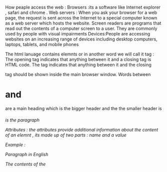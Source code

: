 How peaple access the web :
Browsers :its a software like Internet explorer , safari and chrome .
Web servers : When you ask your browser for a web page, the request is sent across the Internet to a special computer known as a web
server which hosts the website.
Screen readers are programs that read out the contents of a computer screen to a user. They are commonly used by people with visual impairments
Devices:People are accessing websites on an increasing range of devices including desktop computers, laptops, tablets, and mobile phones

The html lanuage contains elemnts or in another word we will call it tag :
The opening <html> tag indicates that anything between it and a closing </html> tag is HTML code.
The <body> tag indicates that anything between it and the closing
</body> tag should be shown inside the main browser window.
Words between <h1> and </h1> are a main heading which is the bigger header and the the smaller header is <h6>
<p> is the paragraph

Attributes : the attributes provide additional information about the content of an  elemnt , its made up of two parts : name and a value 

Example  :
<p lang="en-us">Paragraph in English</p>

The contents of the <title> element are either shown in the top of the browser, above where you usually type in the URL of the page you want to visit, or on the tab for that page (if your browser uses tabs to allow you to view multiple pages at the same time).

there is  a text editor called notepad its a defult text editor made for windows you can use it to create HTML code by saving the file with html  extention.

if you will right click on any page on the browser and choose Source or View source you will see the whole code for this page .

DOCTYPE : decleration to tell a browser that this is a page  desgied by html code 
comments in html by using this code <!--  --> : we use it to remmber somthing or put a note , Comments can also be usedaround blocks of code to stop that code from being displayed in the browser

Every HTML element can carry the id attribute. It is used to uniquely identify that element from other elements on the page, the value should start with uderscore or letter (not a number )
Class Attribute : several elements to be unique .
Block element will start a new line for example : <h1> <p> 
In line : will run in the same line for example : <a> <b>
The <div> element allows you to group a set of elements together.
Grouping Text & Elements Inline by using the tag <span>

<Iframes> its a page inside another page (lttle widow).
The <meta> element lives inside the <head> element and contains information about that web page.
Escape characters : there are some characters that are used in
and reserved by HTML code. (For example, the left and right angled brackets by &lt; ad &rt;)
______________________________________ 
we will talk now about one tag called <img> you can specify the dimension and  write your code with the source (path) for the image
like this <img src="you will put the source here" width="" height=""/>
what we did here is called CSS which mean styling your image and determine the width and the height is styling , the css will allow to style your page by using diffrent colors for your text or your background ,or you can change font and alot of stylings you will learn by practicing 

The <nav> element is used to contain the major navigational 
blocks on the site such as the primary site navigation.

The <article> element acts as a container for any section of a page that could stand alone and potentially be syndicated.

The <aside> element has two purposes, depending on whether it is inside an <article> element (cotain information on the overall meaning)or not.

The <section> element groups related content together, and typically each section would have its own heading.
The <figure> element should
also contain a <figcaption> element which provides a text
decription for the content of the <figure> element. In this example, you can see a<figure> has been added inside the <article> element.
___________________________________

Good understanding of what your website should do and what it should look like gives lots of help for the building process, and here are some tips you can follow:

Who Is The Site For: it’s really important for you to really know the right audience that will view or use your website to determine how your website looks like and what the prober content to be viewed.
Hears Some Questions You Can Use To Decide That:

For the individual target audience:
What is the age range of your target audience?
Will your site appeal to more women or men? What is the mix?
Which country do your visitors live in?
Do they live in urban or rural areas?
What is the average income of visitors?
What level of education do they have?
What is their marital or family status?
What is their occupation?
How many hours do they work per week?
How often do they use the web?
What kind of device do they use to access the web?
For the companies target audience:
What is the size of the company or relevant department?
What is the position of people in the company who visit your site?
Will visitors be using the site for themselves or for someone else?
How large is the budget they control?
Even you can invite some of your target audience for helping you get the right vision by asking them questions that can inflect you work.

Why People Visit Your Website: after you know your audience now you should think about why they are going to visit your website, you should figure out the underlying motivations for why visitors come to the site and the specific goals of the visitors.

What Your Visitors Are Trying To Achieve: it’s hard to list every reason why someone will visit your website but you can list the key motivations.

First, you want to create a list of reasons why people would be coming to your site, and then you can assign the list of tasks to the fictional visitors.

What Information Your Visitors Need: you need to work out what information they need in order to achieve their goals quickly and effectively.

How Often People Will Visit Your Site: Some sites benefit from being updated more frequently than others. Some information (such as news) may be constantly changing, while other content remains relatively static.

Site Maps: You should start organizing the information into sections or pages in a diagram that will show you the structure for your website, and it’s always good to implement it in your website.


Wireframes: A wireframe is a simple sketch of the key information that needs to go on each page of a site, it shows the hierarchy of the information and how much space it might require.

*Design is about communication. Visual hierarchy helps
visitors understand what you are trying to tell them.
* You can differentiate between pieces of information
using size, color, and style.
* You can use grouping and similarity to help simplify
the information you present. 
_____________________ 
Javascript :

Script
Script is a series of instructions that a computer can follow to achieve a specific goal .

To write a script we need to state our goal first then list the tasks that need to be completed in order to achieve them :
1. Define the goal
2. Design the script
3. Code each step

Your computer create models of world using the data stored in it , and those models will use objects, the objects will represent physical things ,the methods that perform tasks using the properties of that object , events which are triggered when a user interacts with the computer .
In JavaScript, almost "everything" is an object.
Programmers can write code to say when this event occurs , run that code .
 
The conclusion : HTML language will create the model as a structure and JavaScript will make your code interactive 

